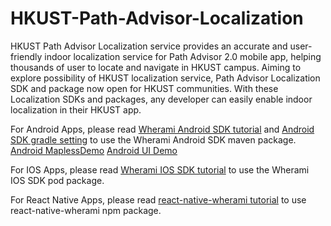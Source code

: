 # HKUST-Path-Advisor-Localization 

HKUST Path Advisor Localization service provides an accurate and user-friendly indoor localization service for Path Advisor 2.0 mobile app, helping thousands of user to locate and navigate in HKUST campus. Aiming to explore possibility of HKUST localization service, Path Advisor Localization SDK and package now open for HKUST communities. With these Localization SDKs and packages, any developer can easily enable indoor localization in their HKUST app. 

For Android Apps, please read [Wherami Android SDK tutorial](https://github.com/MTrec-PathAdvisor/HKUST-Path-Advisor-Localization.github.io/blob/main/Wherami%20Android%20SDK%20Tutorial.md) and [Android SDK gradle setting](https://github.com/MTrec-PathAdvisor/HKUST-Path-Advisor-Localization.github.io/blob/main/Android%20SDK%20gradle%20setting.md) to use the Wherami Android SDK maven package. 
[Android MaplessDemo](https://github.com/MTrec-PathAdvisor/MaplessDemo)
[Android UI Demo](https://github.com/MTrec-PathAdvisor/MapUIdemo)

For IOS Apps, please read [Wherami IOS SDK tutorial](https://github.com/MTrec-PathAdvisor/privatePodRepo) to use the Wherami IOS SDK pod package.

For React Native Apps, please read [react-native-wherami tutorial](https://github.com/MTrec-PathAdvisor/react-native-wherami) to use react-native-wherami npm package.


